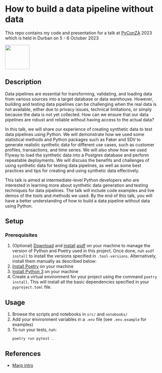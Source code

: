 # How to build a data pipeline without data

This repo contains my code and presentation for a talk at [PyConZA](https://za.pycon.org/) 2023 which is held in Durban on 5 - 6 October 2023

<img src="https://za.pycon.org/static/img/logo_bottom.png" width="80" />

## Description

Data pipelines are essential for transforming, validating, and loading data from various sources into a target database or data warehouse. However, building and testing data pipelines can be challenging when the real data is not available, either due to privacy issues, technical limitations, or simply because the data is not yet collected. How can we ensure that our data pipelines are robust and reliable without having access to the actual data?

In this talk, we will share our experience of creating synthetic data to test data pipelines using Python. We will demonstrate how we used some statistical methods and Python packages such as Faker and SDV to generate realistic synthetic data for different use cases, such as customer profiles, transactions, and time series. We will also show how we used Flyway to load the synthetic data into a Postgres database and perform repeatable deployments. We will discuss the benefits and challenges of using synthetic data for testing data pipelines, as well as some best practices and tips for creating and using synthetic data effectively.

This talk is aimed at intermediate-level Python developers who are interested in learning more about synthetic data generation and testing techniques for data pipelines. The talk will include code examples and live demos of the tools and methods we used. By the end of this talk, you will have a better understanding of how to build a data pipeline without data using Python.

## Setup

### Prerequisites
1. (Optional) [Download](https://asdf-vm.com/guide/getting-started.html#_2-download-asdf) and [install](https://asdf-vm.com/guide/getting-started.html#_3-install-asdf) [asdf](https://asdf-vm.com/) on your machine to manage the version of Python and Poetry used in this project. Once done, run `asdf install` to install the versions specified in `.tool-versions`. Alternatively, install them manually as described below:
2. [Install Poetry](https://python-poetry.org/docs/#installation) on your machine
3. [Install Python 3](https://www.python.org/downloads/) on your machine
4. Create a virtual environment for your project using the command `poetry install`. This will install all the basic dependencies specified in your `pyproject.toml` file.

## Usage
1. Browse the scripts and notebooks in `src/` and `notebooks/`
2. Add your environment variables in a `.env` file (see `.env.example` for examples)
3. To run your tests, run:
    ```shell
    poetry run pytest .
    ```

## References
- [Marp intro](https://www.youtube.com/watch?v=EzQ-p41wNEE)